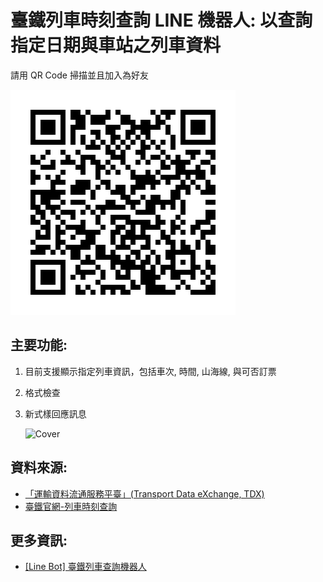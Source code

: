 臺鐵列車時刻查詢 LINE 機器人: 以查詢指定日期與車站之列車資料
===

請用 QR Code 掃描並且加入為好友

![](images/QR.png)

主要功能:
---

1. 目前支援顯示指定列車資訊，包括車次, 時間, 山海線, 與可否訂票
2. 格式檢查
3. 新式樣回應訊息

    <img src="images/trainbot.gif" alt="Cover" width="30%"/>

資料來源:
---

- [「運輸資料流通服務平臺」(Transport Data eXchange, TDX)](https://tdx.transportdata.tw/)  
- [臺鐵官網-列車時刻查詢](https://tip.railway.gov.tw/tra-tip-web/tip/tip001/tip112/gobytime)

更多資訊:
---

- [[Line Bot] 臺鐵列車查詢機器人](https://medium.com/@ycpin/line-bot-%E5%80%8B%E4%BA%BA%E5%B0%88%E9%A1%8C-%E8%87%BA%E9%90%B5%E5%88%97%E8%BB%8A%E6%9F%A5%E8%A9%A2%E6%A9%9F%E5%99%A8%E4%BA%BA-4d5aafb9f732)
